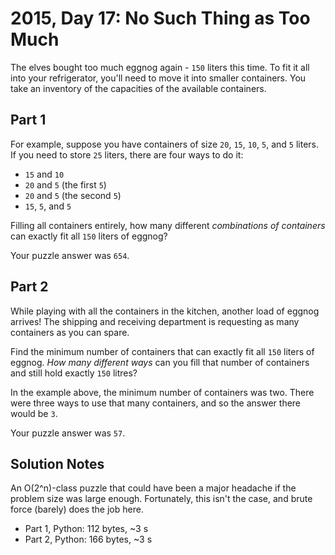 # 2015, Day 17: No Such Thing as Too Much

The elves bought too much eggnog again - `150` liters this time. To fit it all into your refrigerator, you'll need to move it into smaller containers. You take an inventory of the capacities of the available containers.

## Part 1

For example, suppose you have containers of size `20`, `15`, `10`, `5`, and `5` liters. If you need to store `25` liters, there are four ways to do it:

*   `15` and `10`
*   `20` and `5` (the first `5`)
*   `20` and `5` (the second `5`)
*   `15`, `5`, and `5`

Filling all containers entirely, how many different _combinations of containers_ can exactly fit all `150` liters of eggnog?

Your puzzle answer was `654`.

## Part 2

While playing with all the containers in the kitchen, another load of eggnog arrives! The shipping and receiving department is requesting as many containers as you can spare.

Find the minimum number of containers that can exactly fit all `150` liters of eggnog. _How many different ways_ can you fill that number of containers and still hold exactly `150` litres?

In the example above, the minimum number of containers was two. There were three ways to use that many containers, and so the answer there would be `3`.

Your puzzle answer was `57`.


## Solution Notes

An O(2^n)-class puzzle that could have been a major headache if the problem size was large enough. Fortunately, this isn't the case, and brute force (barely) does the job here.

* Part 1, Python: 112 bytes, ~3 s
* Part 2, Python: 166 bytes, ~3 s
